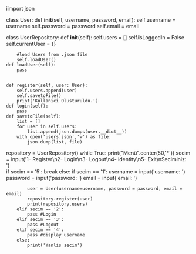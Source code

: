 iimport json

class User:
    def __init__(self, username, password, email):
        self.username = username
        self.password = password
        self.email = email

class UserRepository:
    def __init__(self):
        self.users = []
        self.isLoggedIn = False
        self.currentUser = {}

        #load Users from .json file
        self.loadUser()
    def loadUser(self):
        pass   


    def register(self, user: User):
        self.users.append(user)
        self.savetoFile()
        print('Kullanici Olusturuldu.')
    def login(self):
        pass
    def savetoFile(self):
        list = []
        for user in self.users:
            list.append(json.dumps(user.__dict__))
        with open('users.json','w') as file:
            json.dump(list, file)
repository = UserRepository()
while True:
    print("Menü".center(50,'*'))
    secim = input('1- Register\n2- Login\n3- Logout\n4- identity\n5- Exit\nSeciminiz: ')              
    if secim == '5':
        break
    else:
        if secim == '1':
            username = input('username: ')
            password = input('password: ')
            email = input('email: ')

            user = User(username=username, password = password, email = email)
            repository.register(user)
            print(repository.users)
        elif secim == '2':
            pass #Login
        elif secim == '3':
            pass #Logout
        elif secim == '4':
            pass #display username
        else:
            print('Yanlis secim')    





